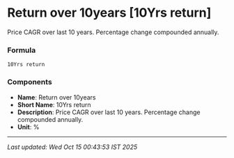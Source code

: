 # Return over 10years [10Yrs return]
Price CAGR over last 10 years. Percentage change compounded annually.

### Formula
```text
10Yrs return
```


### Components
- **Name**: Return over 10years
- **Short Name**: 10Yrs return
- **Description**: Price CAGR over last 10 years. Percentage change compounded annually.
- **Unit**: %

---
*Last updated: Wed Oct 15 00:43:53 IST 2025*
